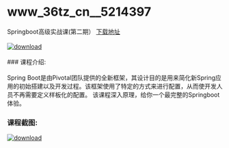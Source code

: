 # www_36tz_cn__5214397
Springboot高级实战课(第二期）
[下载地址](http://www.36tz.cn/article/5214397 "下载地址")
<br/></br>[![download](http://36tz.cn/muke_img/2020_07_1-42-300x169.png "下载地址")](http://www.36tz.cn/article/5214397 "下载地址")
<br/></br>### 课程介绍:<br/></br>Spring Boot是由Pivotal团队提供的全新框架，其设计目的是用来简化新Spring应用的初始搭建以及开发过程。该框架使用了特定的方式来进行配置，从而使开发人员不再需要定义样板化的配置。
该课程深入原理，给你一个最完整的Springboot体验。

### 课程截图:
[![download](http://36tz.cn/muke_img/2020_07_2-51.png "下载地址")](http://www.36tz.cn/article/5214397 "下载地址")
